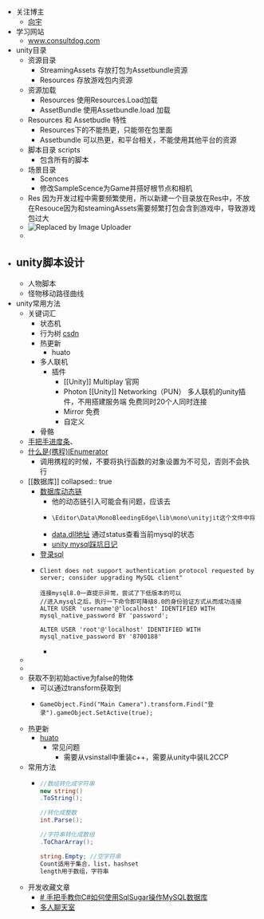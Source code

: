 - 关注博主
	- [向宇](https://xiangyu.blog.csdn.net/)
- 学习网站
	- www.consultdog.com
- unity目录
	- 资源目录
		- StreamingAssets 存放打包为Assetbundle资源
		- Resources 存放游戏包内资源
	- 资源加载
		- Resources 使用Resources.Load加载
		- AssetBundle 使用Assetbundle.load 加载
	- Resources 和 Assetbudle 特性
		- Resources下的不能热更，只能带在包里面
		- Assetbundle 可以热更，和平台相关，不能使用其他平台的资源
	- 脚本目录 scripts
		- 包含所有的脚本
	- 场景目录
		- Scences
		- 修改SampleScence为Game并搭好根节点和相机
	- Res 因为开发过程中需要频繁使用，所以新建一个目录放在Res中，不放在Resouce因为和steamingAssets需要频繁打包会含到游戏中，导致游戏包过大
	- ![Replaced by Image Uploader](https://s2.loli.net/2024/04/02/gQIfWYNSkPBbUOH.png)
	-
- unity脚本设计
	-
	- 人物脚本
	- 怪物移动路径曲线
- unity常用方法
	- 关键词汇
		- 状态机
		- 行为树 [csdn](https://blog.csdn.net/flyTie/article/details/126440816)
		- 热更新
			- huato
		- 多人联机
			- 插件
				- [[Unity]] Multiplay 官网
				- Photon [[Unity]] Networking（PUN） 多人联机的unity插件，不用搭建服务端 免费同时20个人同时连接
				- Mirror 免费
				- 自定义
		- 骨骼
	- [手把手进度条](https://blog.csdn.net/weixin_45375968/article/details/123754722)、
	- [什么是(携程)IEnumerator](https://blog.csdn.net/beihuanlihe130/article/details/76098844)
		- 调用携程的时候，不要将执行函数的对象设置为不可见，否则不会执行
	- [[数据库]]
	  collapsed:: true
		- [数据库动态链](https://juejin.cn/post/6997660118032597029)
			- 他的动态链引入可能会有问题，应该去
			- ```js
			  \Editor\Data\MonoBleedingEdge\lib\mono\unityjit这个文件中将文件粘过来不会报错
			  ```
			- [data.dll地址](https://cn.dll-files.com/mysql.data.dll.html) 通过status查看当前mysql的状态
			- [unity mysql踩坑日记](https://blog.csdn.net/qq_41692884/article/details/121958055)
		- [登录sql](https://zhuanlan.zhihu.com/p/498490650)
		- ```
		  Client does not support authentication protocol requested by server; consider upgrading MySQL client"
		  
		  连接mysql8.0一直提示异常，尝试了下低版本的可以
		  //进入mysql之后，执行一下命令即可降级8.0的身份验证方式从而成功连接
		  ALTER USER 'username'@'localhost' IDENTIFIED WITH mysql_native_password BY 'password';
		  
		  ALTER USER 'root'@'localhost' IDENTIFIED WITH mysql_native_password BY '8700188'
		  ```
			-
	-
	-
	- 获取不到初始active为false的物体
		- 可以通过transform获取到
		- ```
		  GameObject.Find("Main Camera").transform.Find("登录").gameObject.SetActive(true);
		  ```
	- 热更新
		- [huato](https://hybridclr.doc.code-philosophy.com/docs/beginner/quickstart)
			- 常见问题
				- 需要从vsinstall中重装c++，需要从unity中装IL2CCP
	- 常用方法
		- ```c#
		  //数组转化成字符串
		  new string()
		  .ToString();
		  
		  //转化成整数
		  int.Parse();
		  
		  //字符串转化成数组
		  .ToCharArray();
		  
		  string.Empty; //空字符串
		  Count适用于集合，list，hashset
		  length用于数组，字符串
		  ```
	- 开发收藏文章
		- [# 手把手教你C#如何使用SqlSugar操作MySQL数据库](https://blog.csdn.net/qq_42461824/article/details/128824999)
		- [多人聊天室](https://blog.csdn.net/qq_42461824/article/details/85646260)